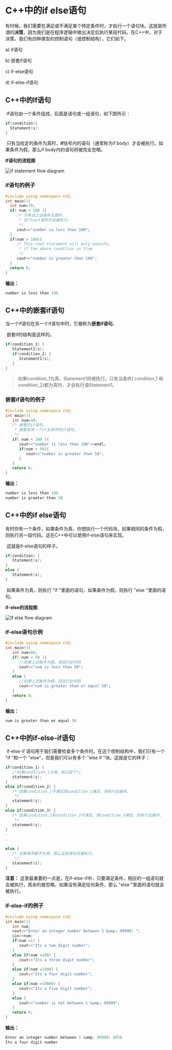 # C++中的if else语句
​	有时候，我们需要在满足或不满足某个特定条件时，才执行一个语句块。这就是所谓的**决策**，因为我们是在程序逻辑中做出决定后执行某段代码。在C++中，对于决策，我们有四种类型的控制语句（或控制结构），它们如下。


a) if语句

b) 嵌套if语句

c) if-else语句

d) if-else-if语句


## C++中的If语句
​	If语句由一个条件组成，后面是语句或一组语句，如下图所示：


```cpp
if(condition){
  Statement(s);
}
```
​	只有当给定的条件为真时，**if**括号内的语句（通常称为if body）才会被执行。如果条件为假，那么if body内的语句将被完全忽略。

  **If语句的流程图** 

   ![if statement flow diagram](./imgs/if_statement_flow_diagram-1.jpg)


### if语句的例子
```cpp
#include using namespace std;
int main(){
  int num=70;
  if( num < 100 ){
     /* 只有当上述条件为真时，
      * 这个cout语句才会被执行。
      */ 
     cout<<"number is less than 100";
  }
  if(num > 100){
     /* This cout statement will only execute,
      * if the above condition is true
      */ 
     cout<<"number is greater than 100";
  }
  return 0;
}
```
  **输出：**


```cpp
number is less than 100
```
## C++中的嵌套if语句
​	当一个if语句在另一个if语句中时，它被称为**嵌套if语句**。

​	嵌套if的结构是这样的。


```cpp
if(condition_1) {
   Statement1(s);
   if(condition_2) {
      Statement1(s);
   }
}
```
> 如果condition_1为真，Statement1将被执行。只有当条件( condition_1 和 condition_2)都为真时，才会执行语Statement1。


### 嵌套if语句的例子
```cpp
#include using namespace std;
int main(){
   int num=90;
   /* 嵌套的if语句。
    * 嵌套在另一个if主体中的if语句。
    */
   if( num < 100 ){
      cout<<"number is less than 100"<<endl;
      if(num > 50){
         cout<<"number is greater than 50";
      } 
   }
   return 0;
}
```
  **输出：**


```cpp
number is less than 100
number is greater than 50
```
## C++中的if else语句
​	有时你有一个条件，如果条件为真，你想执行一个代码块，如果相同的条件为假，则执行另一段代码。这在C++中可以使用if-else语句来实现。


​	这就是if-else语句的样子。


```cpp
if(condition) {
   Statement(s);
}
else {
   Statement(s);
}
```
​	如果条件为真，则执行 "if "里面的语句，如果条件为假，则执行 "else "里面的语句。

  **if-else的流程图** 

   ![If else flow diagram](F:\website\docs\contents\imgs\If_else_flow_diagram-1.jpg)


### if-else语句示例
```cpp
#include using namespace std;
int main(){
   int num=66;
   if( num < 50 ){
      //如果上述条件为真，将运行此代码
      cout<<"num is less than 50";
   }
   else {
      //如果上述条件为假，将运行此代码
      cout<<"num is greater than or equal 50";
   }
   return 0;
}
```
  **输出：**


```cpp
num is greater than or equal 50
```
## C++中的if-else-if语句
​	if-else-if 语句用于我们需要检查多个条件时。在这个控制结构中，我们只有一个 "if "和一个 "else"，但是我们可以有多个 "else if "块。这就是它的样子：


```cpp
if(condition_1) {
   /*如果condition_1为真，执行这个*/
   statement(s);
}
else if(condition_2) {
   /* 如果condition_1不满足而condition_2满足，则执行此操作。
    */
   statement(s);
}
else if(condition_3) {
   /* 如果condition_1和condition_2不满足，而condition_3满足，则执行此操作。
    */
   statement(s);
}
.
.
.
else {
   /* 如果条件都不为真，那么这些语句将被执行。
    */
   statement(s);
}
```
 **注意：** 这里最重要的一点是，在if-else-if中，只要满足条件，相应的一组语句就会被执行，其余的被忽略。如果没有满足任何条件，那么 "else "里面的语句就会被执行。


### if-else-if的例子
```cpp
#include using namespace std;
int main(){
   int num;
   cout<<"Enter an integer number between 1 &amp; 99999: ";
   cin>>num;
   if(num =1) {
      cout<<"Its a two digit number";
   }
   else if(num =100) {
      cout<<"Its a three digit number";
   }
   else if(num =1000) {
      cout<<"Its a four digit number";
   }
   else if(num =10000) {
      cout<<"Its a five digit number";
   }
   else {
      cout<<"number is not between 1 &amp; 99999";
   }
   return 0;
}
```
  **输出：**


```cpp
Enter an integer number between 1 &amp; 99999: 8976
Its a four digit number
```
